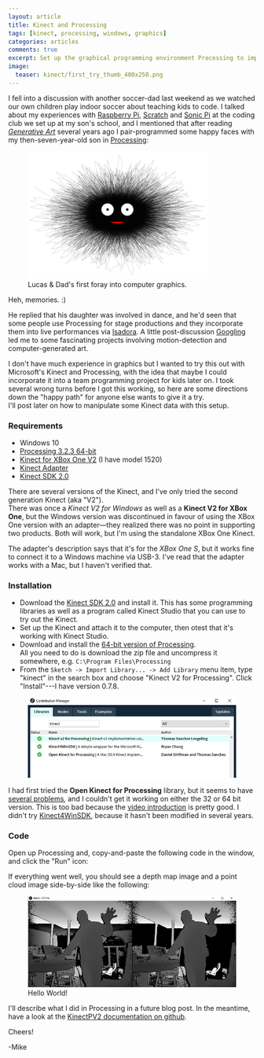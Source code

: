 ```yaml
---
layout: article
title: Kinect and Processing
tags: [kinect, processing, windows, graphics]
categories: articles
comments: true
excerpt: Set up the graphical programming environment Processing to import motion data from a Microsoft Kinect.
image: 
  teaser: kinect/first_try_thumb_400x250.png
---
```


I fell into a discussion with another soccer-dad last weekend as we watched our own children 
play indoor soccer about teaching kids to code.  I talked about my experiences 
with [Raspberry Pi](https://www.raspberrypi.org/), [Scratch](https://scratch.mit.edu/) and
[Sonic Pi](http://sonic-pi.net/) at the coding club we set up at my son's school, 
and I mentioned that after reading *[Generative Art](http://abandonedart.org/)* several 
years ago I pair-programmed some happy faces with my then-seven-year-old son in 
[Processing](https://github.com/mikebridge/sketchbook):
 
<figure>
 	<img src="/images/kinect/fuzz_boy.png">
 	<figcaption>Lucas & Dad's first foray into computer graphics.</figcaption>
</figure>
 
Heh, memories. :)
 
He replied that his
daughter was involved in dance, and he'd seen that some people use 
Processing for stage productions and they incorporate them into live performances via 
[Isadora](http://troikatronix.com/isadora/about/).  A little post-discussion
[Googling](https://www.youtube.com/results?search_query=dance+interactive+projection) 
led me to some fascinating projects involving motion-detection and computer-generated art.  

I don't have much experience in graphics but I wanted to try this out with Microsoft's Kinect 
and Processing, with the idea that maybe I could incorporate it into a team programming 
project for kids later on.  I took several wrong turns before I got this working, 
so here are some directions down the "happy path" for anyone else wants to give it a try.  
I'll post later on how to manipulate some Kinect data with this setup.

### Requirements 
- Windows 10
- [Processing 3.2.3 64-bit](https://processing.org/download)
- [Kinect for XBox One V2](http://www.xbox.com/en-US/xbox-one/accessories/kinect) (I have model 1520)
- [Kinect Adapter](http://support.xbox.com/en-CA/xbox-one/accessories/kinect-adapter)
- [Kinect SDK 2.0](https://developer.microsoft.com/en-us/windows/kinect)

There are several versions of the Kinect, and I've only tried the second generation Kinect (aka "V2").  
There was once a *Kinect V2 for Windows* as well as a **Kinect V2 for XBox One**, but the 
Windows version was discontinued in favour of using the XBox One version with an adapter—they 
realized there was no point in supporting two products.  Both will work, but I'm using
the standalone XBox One Kinect.
  
The adapter's description says that it's for the *XBox One S*, but it works fine 
to connect it to a Windows machine via USB-3.  I've read that the adapter works with a 
Mac, but I haven't verified that.

### Installation

- Download the [Kinect SDK 2.0](https://developer.microsoft.com/en-us/windows/kinect) and 
install it.  This has some programming libraries as well as a program called Kinect Studio 
that you can use to try out the Kinect.
- Set up the Kinect and attach it to the computer, then otest that it's working with Kinect 
Studio.
- Download and install the [64-bit version of Processing](https://processing.org/download).  
All you need to do is download the zip file and uncompress it somewhere, e.g. `C:\Program Files\Processing`
- From the `Sketch -> Import Library... -> Add Library` menu item, type "kinect" in the search box and choose "Kinect V2 for Processing".
Click "Install"---I have version 0.7.8.

<figure>
 	<img src="/images/kinect/kinect-libs.png">
</figure>

I had first tried the **Open Kinect for Processing** library, but it seems to have [several problems](https://github.com/shiffman/OpenKinect-for-Processing/issues),
and I couldn't get it working on either the 32 or 64 bit version.  This is too bad because the [video introduction](http://shiffman.net/p5/kinect/) is pretty good.
I didn't try [Kinect4WinSDK](https://github.com/chungbwc/Kinect4WinSDK), because it hasn't been modified in several years.

### Code

Open up Processing and, copy-and-paste the following code in the window, and click the "Run" icon:

<script src="https://gist.github.com/mikebridge/385e085895e5ef490ee53178995dba6d.js"></script>

If everything went well, you should see a depth map image and a point cloud image side-by-side like the following:

<figure>
 	<img src="/images/kinect/first_try.png">
 	<figcaption>Hello World!</figcaption>
</figure>

I'll describe what I did in Processing in a future blog post.  In the meantime, have a look at the 
[KinectPV2 documentation on github](https://github.com/ThomasLengeling/KinectPV2).

Cheers!

-Mike
